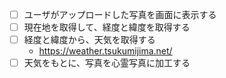 - [ ] ユーザがアップロードした写真を画面に表示する
- [ ] 現在地を取得して、経度と緯度を取得する
- [ ] 経度と緯度から、天気を取得する
  * https://weather.tsukumijima.net/
- [ ] 天気をもとに、写真を心霊写真に加工する
